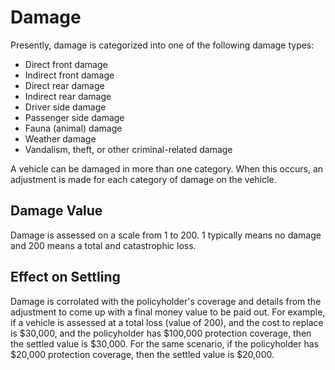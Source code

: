 # Damage
Presently, damage is categorized into one of the following damage types:

* Direct front damage
* Indirect front damage
* Direct rear damage
* Indirect rear damage
* Driver side damage
* Passenger side damage
* Fauna (animal) damage
* Weather damage
* Vandalism, theft, or other criminal-related damage

A vehicle can be damaged in more than one category.  When this occurs, an adjustment is made for each category of damage on the vehicle.

## Damage Value
Damage is assessed on a scale from 1 to 200.  1 typically means no damage and 200 means a total and catastrophic loss.

## Effect on Settling
Damage is corrolated with the policyholder's coverage and details from the adjustment to come up with a final money value to be paid out.  For example, if a vehicle is assessed at a total loss (value of 200), and the cost to replace is $30,000, and the policyholder has $100,000 protection coverage, then the settled value is $30,000.  For the same scenario, if the policyholder has $20,000 protection coverage, then the settled value is $20,000.